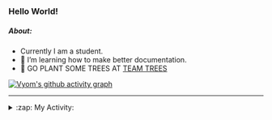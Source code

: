 ### Hello World!

##### About:
- Currently I am a student.
- 🌱 I’m learning how to make better documentation.
- 🌱 GO PLANT SOME TREES AT [TEAM TREES](https://teamtrees.org/)

[![Vyom's github activity graph](https://activity-graph.herokuapp.com/graph?username=Vyvy-vi)](https://github.com/ashutosh00710/github-readme-activity-graph)

---
<details>
  <summary>:zap: My Activity:</summary>
  
<!--START_SECTION:waka-->
![Code Time](http://img.shields.io/badge/Code%20Time-940%20hrs%2016%20mins-blue)

**I'm a Night 🦉** 

```text
🌞 Morning    95 commits     ███░░░░░░░░░░░░░░░░░░░░░░   13.65% 
🌆 Daytime    169 commits    ██████░░░░░░░░░░░░░░░░░░░   24.28% 
🌃 Evening    228 commits    ████████░░░░░░░░░░░░░░░░░   32.76% 
🌙 Night      204 commits    ███████░░░░░░░░░░░░░░░░░░   29.31%

```
📅 **I'm Most Productive on Sunday** 

```text
Monday       100 commits    ███░░░░░░░░░░░░░░░░░░░░░░   14.37% 
Tuesday      113 commits    ████░░░░░░░░░░░░░░░░░░░░░   16.24% 
Wednesday    86 commits     ███░░░░░░░░░░░░░░░░░░░░░░   12.36% 
Thursday     103 commits    ███░░░░░░░░░░░░░░░░░░░░░░   14.8% 
Friday       103 commits    ███░░░░░░░░░░░░░░░░░░░░░░   14.8% 
Saturday     74 commits     ██░░░░░░░░░░░░░░░░░░░░░░░   10.63% 
Sunday       117 commits    ████░░░░░░░░░░░░░░░░░░░░░   16.81%

```


📊 **This Week I Spent My Time On** 

```text
🔥 Editors: 
VS Code                  5 hrs 22 mins       █████████████████████████   100.0%

🐱‍💻 Projects: 
generators               2 hrs 18 mins       ██████████░░░░░░░░░░░░░░░   42.94% 
assignments              1 hr 28 mins        ███████░░░░░░░░░░░░░░░░░░   27.6% 
CSF                      1 hr 8 mins         █████░░░░░░░░░░░░░░░░░░░░   21.28% 
discord-bot              25 mins             ██░░░░░░░░░░░░░░░░░░░░░░░   7.77% 
praise                   1 min               ░░░░░░░░░░░░░░░░░░░░░░░░░   0.41%

```


 Last Updated on 03/11/2022 05:09:51 UTC
<!--END_SECTION:waka-->
</details>
